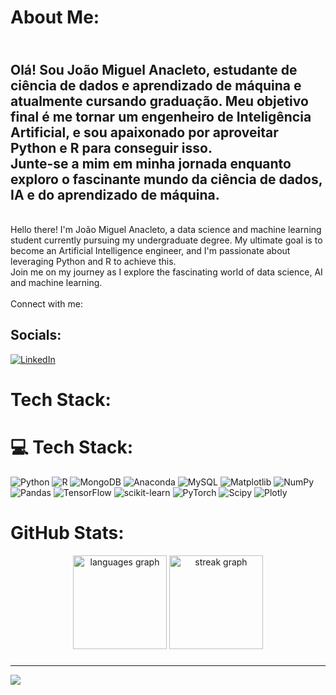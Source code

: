 # About Me:
<br>Olá! Sou João Miguel Anacleto, estudante de ciência de dados e aprendizado de máquina e atualmente cursando graduação. Meu objetivo final é me tornar um engenheiro de Inteligência Artificial, e sou apaixonado por aproveitar Python e R para conseguir isso. <br>Junte-se a mim em minha jornada enquanto exploro o fascinante mundo da ciência de dados, IA e do aprendizado de máquina.<br>
--------------------------
<br>Hello there! I'm João Miguel Anacleto, a data science and machine learning student currently pursuing my undergraduate degree. My ultimate goal is to become an Artificial Intelligence engineer, and I'm passionate about leveraging Python and R to achieve this. <br>Join me on my journey as I explore the fascinating world of data science, AI and machine learning.<br> <br>Connect with me:<br>


## Socials:
[![LinkedIn](https://img.shields.io/badge/LinkedIn-%230077B5.svg?logo=linkedin&logoColor=white)](https://www.linkedin.com/in/joaomiguelanacleto/)  

###

# Tech Stack:
# 💻 Tech Stack:
![Python](https://img.shields.io/badge/python-3670A0?style=for-the-badge&logo=python&logoColor=ffdd54) ![R](https://img.shields.io/badge/r-%23276DC3.svg?style=for-the-badge&logo=r&logoColor=white) ![MongoDB](https://img.shields.io/badge/MongoDB-%234ea94b.svg?style=for-the-badge&logo=mongodb&logoColor=white) ![Anaconda](https://img.shields.io/badge/Anaconda-%2344A833.svg?style=for-the-badge&logo=anaconda&logoColor=white) ![MySQL](https://img.shields.io/badge/mysql-%2300000f.svg?style=for-the-badge&logo=mysql&logoColor=white) ![Matplotlib](https://img.shields.io/badge/Matplotlib-%23ffffff.svg?style=for-the-badge&logo=Matplotlib&logoColor=black) ![NumPy](https://img.shields.io/badge/numpy-%23013243.svg?style=for-the-badge&logo=numpy&logoColor=white) ![Pandas](https://img.shields.io/badge/pandas-%23150458.svg?style=for-the-badge&logo=pandas&logoColor=white) ![TensorFlow](https://img.shields.io/badge/TensorFlow-%23FF6F00.svg?style=for-the-badge&logo=TensorFlow&logoColor=white) ![scikit-learn](https://img.shields.io/badge/scikit--learn-%23F7931E.svg?style=for-the-badge&logo=scikit-learn&logoColor=white) ![PyTorch](https://img.shields.io/badge/PyTorch-%23EE4C2C.svg?style=for-the-badge&logo=PyTorch&logoColor=white) ![Scipy](https://img.shields.io/badge/SciPy-%230C55A5.svg?style=for-the-badge&logo=scipy&logoColor=%white) ![Plotly](https://img.shields.io/badge/Plotly-%233F4F75.svg?style=for-the-badge&logo=plotly&logoColor=white)

###
# GitHub Stats:
<div align="center">
  <img src="https://github-readme-stats.vercel.app/api/top-langs?username=jmanacleto&locale=en&hide_title=false&layout=compact&card_width=320&langs_count=5&theme=dark&hide_border=true&order=2" height="150" alt="languages graph"  />
  <img src="https://streak-stats.demolab.com?user=jmanacleto&locale=en&mode=daily&theme=dark&hide_border=true&border_radius=5&order=3" height="150" alt="streak graph"  />
</div>

###

---
[![](https://visitcount.itsvg.in/api?id=jmanacleto&icon=0&color=0)](https://visitcount.itsvg.in)

<!-- Proudly created with GPRM ( https://gprm.itsvg.in ) -->

